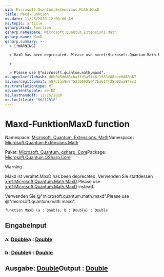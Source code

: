 ```yaml
---
uid: Microsoft.Quantum.Extensions.Math.MaxD
title: Maxd-Funktion
ms.date: 11/25/2020 12:00:00 AM
ms.topic: article
qsharp.kind: function
qsharp.namespace: Microsoft.Quantum.Extensions.Math
qsharp.name: MaxD
qsharp.summary: >-
  > [!WARNING]

  > MaxD has been deprecated. Please use <xref:Microsoft.Quantum.Math.MaxD> instead.

  >

  > Please use @"microsoft.quantum.math.maxd".
ms.openlocfilehash: d6b0b5dd80cbaffd3a5146f1333e88eee0d08a67
ms.sourcegitcommit: a87c1aa8e7453360025e47ba614f25b02ea84ec3
ms.translationtype: MT
ms.contentlocale: de-DE
ms.lasthandoff: 11/26/2020
ms.locfileid: "96212918"
---
```

# <a name="maxd-function"></a><span data-ttu-id="7f5e7-102">Maxd-Funktion</span><span class="sxs-lookup"><span data-stu-id="7f5e7-102">MaxD function</span></span>

<span data-ttu-id="7f5e7-103">Namespace: [Microsoft. Quantum. Extensions. Math](xref:Microsoft.Quantum.Extensions.Math)</span><span class="sxs-lookup"><span data-stu-id="7f5e7-103">Namespace: [Microsoft.Quantum.Extensions.Math](xref:Microsoft.Quantum.Extensions.Math)</span></span>

<span data-ttu-id="7f5e7-104">Paket: [Microsoft. Quantum. qsharp. Core](https://nuget.org/packages/Microsoft.Quantum.QSharp.Core)</span><span class="sxs-lookup"><span data-stu-id="7f5e7-104">Package: [Microsoft.Quantum.QSharp.Core](https://nuget.org/packages/Microsoft.Quantum.QSharp.Core)</span></span>


> [!WARNING]
> <span data-ttu-id="7f5e7-105">Maxd ist veraltet.</span><span class="sxs-lookup"><span data-stu-id="7f5e7-105">MaxD has been deprecated.</span></span> <span data-ttu-id="7f5e7-106">Verwenden Sie stattdessen <xref:Microsoft.Quantum.Math.MaxD>.</span><span class="sxs-lookup"><span data-stu-id="7f5e7-106">Please use <xref:Microsoft.Quantum.Math.MaxD> instead.</span></span>
>
> <span data-ttu-id="7f5e7-107">Verwenden Sie @"microsoft.quantum.math.maxd".</span><span class="sxs-lookup"><span data-stu-id="7f5e7-107">Please use @"microsoft.quantum.math.maxd".</span></span>



```qsharp
function MaxD (a : Double, b : Double) : Double
```


## <a name="input"></a><span data-ttu-id="7f5e7-108">Eingabe</span><span class="sxs-lookup"><span data-stu-id="7f5e7-108">Input</span></span>

### <a name="a--double"></a><span data-ttu-id="7f5e7-109">a: [Double](xref:microsoft.quantum.lang-ref.double)</span><span class="sxs-lookup"><span data-stu-id="7f5e7-109">a : [Double](xref:microsoft.quantum.lang-ref.double)</span></span>




### <a name="b--double"></a><span data-ttu-id="7f5e7-110">b: [Double](xref:microsoft.quantum.lang-ref.double)</span><span class="sxs-lookup"><span data-stu-id="7f5e7-110">b : [Double](xref:microsoft.quantum.lang-ref.double)</span></span>





## <a name="output--double"></a><span data-ttu-id="7f5e7-111">Ausgabe: [Double](xref:microsoft.quantum.lang-ref.double)</span><span class="sxs-lookup"><span data-stu-id="7f5e7-111">Output : [Double](xref:microsoft.quantum.lang-ref.double)</span></span>

